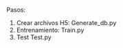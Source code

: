 Pasos:
1) Crear archivos H5:
       Generate_db.py
3) Entrenamiento:
       Train.py
5) Test
       Test.py
